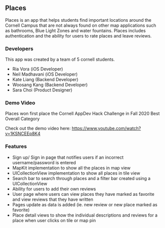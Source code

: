 ## Places

Places is an app that helps students find important locations around the Cornell Campus that are not always found on other map applications such as bathrooms, Blue Light Zones and water fountains. Places includes authentication and the ability for users to rate places and leave reviews. 

### Developers 
This app was created by a team of 5 cornell students. 
- Ria Vora (iOS Developer) 
- Neil Madhavani (iOS Developer)
- Kate Liang (Backend Developer) 
- Woosang Kang (Backend Developer) 
- Sara Choi (Product Designer) 

### Demo Video 
Places won first place the Cornell AppDev Hack Challenge in Fall 2020 Best Overall Category

Check out the demo video here: https://www.youtube.com/watch?v=1KSNCEEp8K4 

### Features
- Sign up/ Sign in page that notifies users if an incorrect username/password is entered
- MapKit implementation to show all the places in map view 
- UICollectionView implementation to show all places in tile view 
- Search bar to search through places and a filter bar created using a UICollectionView 
- Ability for users to add their own reviews 
- User page where users can view places they have marked as favorite and view reviews that they have written 
- Pages update as data is added (ie. new review or new place marked as favorite) 
- Place detail views to show the individual descriptions and reviews for a place when user clicks on tile or map pin
